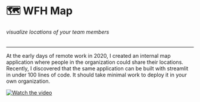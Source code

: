 # 🗺️ WFH Map
###### visualize locations of your team members

----
At the early days of remote work in 2020, I created an internal map application where people in the organization could share their locations. Recently, I discovered that the same application can be built with streamlit in under 100 lines of code. It should take minimal work to deploy it in your own organization. 

[![Watch the video](https://videoapi-muybridge.vimeocdn.com/animated-thumbnails/image/8f040b6c-f6f5-4052-b35d-214ba430c62c.gif?ClientID=vimeo-core-prod&Date=1688427801&Signature=a7b12bed333e6fa9b57ce2ed7f403c7aadbfaad8)]([https://youtu.be/vt5fpE0bzSY](https://vimeo.com/842019746?share=copy)https://vimeo.com/842019746?share=copy)
